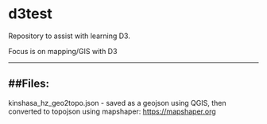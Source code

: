 # d3test
Repository to assist with learning D3.

Focus is on mapping/GIS with D3

-------------------------------
##Files:
-------------------------------
kinshasa_hz_geo2topo.json - saved as a geojson using QGIS, then converted to topojson using mapshaper: https://mapshaper.org

